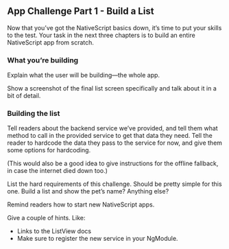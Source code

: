 ## App Challenge Part 1 - Build a List

Now that you’ve got the NativeScript basics down, it’s time to put your skills to the test. Your task in the next three chapters is to build an entire NativeScript app from scratch.

### What you’re building

Explain what the user will be building—the whole app.

Show a screenshot of the final list screen specifically and talk about it in a bit of detail.

### Building the list

Tell readers about the backend service we’ve provided, and tell them what method to call in the provided service to get that data they need. Tell the reader to hardcode the data they pass to the service for now, and give them some options for hardcoding.

(This would also be a good idea to give instructions for the offline fallback, in case the internet died down too.)

List the hard requirements of this challenge. Should be pretty simple for this one. Build a list and show the pet’s name? Anything else?

Remind readers how to start new NativeScript apps.

Give a couple of hints. Like:

* Links to the ListView docs
* Make sure to register the new service in your NgModule.